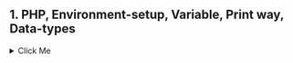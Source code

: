 ## 1. PHP, Environment-setup, Variable, Print way, Data-types
<details>
  <summary>Click Me</summary>
  ![dev_zisan](https://user-images.githubusercontent.com/87817308/165895271-1b7a587b-487e-4816-936a-571026644728.jpg)

